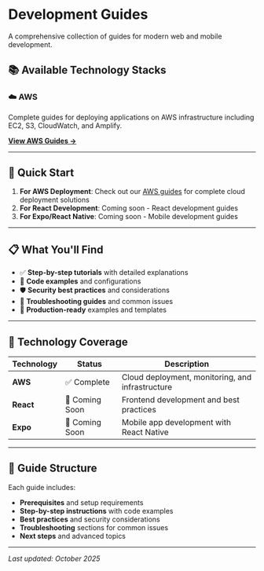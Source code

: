 # Development Guides

A comprehensive collection of guides for modern web and mobile development.

## 📚 Available Technology Stacks

### ☁️ AWS

Complete guides for deploying applications on AWS infrastructure including EC2, S3, CloudWatch, and Amplify.

**[View AWS Guides →](./aws/)**

---

## 🚀 Quick Start

1. **For AWS Deployment**: Check out our [AWS guides](./aws/) for complete cloud deployment solutions
2. **For React Development**: Coming soon - React development guides
3. **For Expo/React Native**: Coming soon - Mobile development guides

---

## 📋 What You'll Find

- ✅ **Step-by-step tutorials** with detailed explanations
- 🔧 **Code examples** and configurations
- 🛡️ **Security best practices** and considerations
- 🐛 **Troubleshooting guides** and common issues
- 📝 **Production-ready** examples and templates

---

## 🎯 Technology Coverage

| Technology | Status         | Description                                      |
| ---------- | -------------- | ------------------------------------------------ |
| **AWS**    | ✅ Complete    | Cloud deployment, monitoring, and infrastructure |
| **React**  | 🚧 Coming Soon | Frontend development and best practices          |
| **Expo**   | 🚧 Coming Soon | Mobile app development with React Native         |

---

## 📖 Guide Structure

Each guide includes:

- **Prerequisites** and setup requirements
- **Step-by-step instructions** with code examples
- **Best practices** and security considerations
- **Troubleshooting** sections for common issues
- **Next steps** and advanced topics

---

_Last updated: October 2025_
